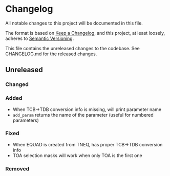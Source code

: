 # Changelog
All notable changes to this project will be documented in this file.

The format is based on [Keep a Changelog](https://keepachangelog.com/en/1.0.0/),
and this project, at least loosely, adheres to [Semantic Versioning](https://semver.org/spec/v2.0.0.html).

This file contains the unreleased changes to the codebase. See CHANGELOG.md for
the released changes.

## Unreleased
### Changed
### Added
- When TCB->TDB conversion info is missing, will print parameter name
- `add_param` returns the name of the parameter (useful for numbered parameters)
### Fixed
- When EQUAD is created from TNEQ, has proper TCB->TDB conversion info
- TOA selection masks will work when only TOA is the first one
### Removed
